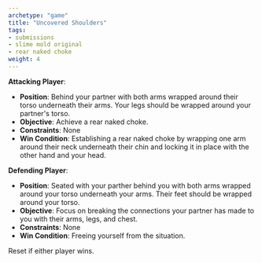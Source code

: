 ```yaml
---
archetype: "game"
title: "Uncovered Shoulders"
tags: 
- submissions
- slime mold original
- rear naked choke
weight: 4
---
```


**Attacking Player**:
  * **Position**: Behind your partner with both arms wrapped around their torso underneath their arms. Your legs should be wrapped around your partner's torso.
  * **Objective**: Achieve a rear naked choke.
  * **Constraints**: None
  * **Win Condition**: Establishing a rear naked choke by wrapping one arm around their neck underneath their chin and locking it in place with the other hand and your head.

**Defending Player**:
  * **Position**: Seated with your parther behind you with both arms wrapped around your torso underneath your arms. Their feet should be wrapped around your torso.
  * **Objective**: Focus on breaking the connections your partner has made to you with their arms, legs, and chest.
  * **Constraints**: None
  * **Win Condition**: Freeing yourself from the situation.

Reset if either player wins.